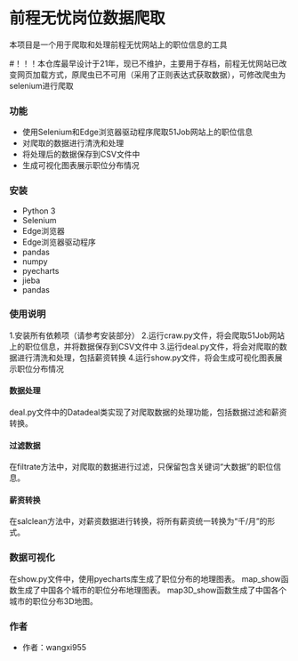 # 前程无忧岗位数据爬取
本项目是一个用于爬取和处理前程无忧网站上的职位信息的工具

#！！！本仓库最早设计于21年，现已不维护，主要用于存档，前程无忧网站已改变网页加载方式，原爬虫已不可用（采用了正则表达式获取数据），可修改爬虫为selenium进行爬取
### 功能
- 使用Selenium和Edge浏览器驱动程序爬取51Job网站上的职位信息
- 对爬取的数据进行清洗和处理
- 将处理后的数据保存到CSV文件中
- 生成可视化图表展示职位分布情况

### 安装
- Python 3
- Selenium
- Edge浏览器
- Edge浏览器驱动程序
- pandas
- numpy
- pyecharts
- jieba
- pandas


### 使用说明
1.安装所有依赖项（请参考安装部分）
2.运行craw.py文件，将会爬取51Job网站上的职位信息，并将数据保存到CSV文件中
3.运行deal.py文件，将会对爬取的数据进行清洗和处理，包括薪资转换
4.运行show.py文件，将会生成可视化图表展示职位分布情况
#### 数据处理
deal.py文件中的Datadeal类实现了对爬取数据的处理功能，包括数据过滤和薪资转换。
#### 过滤数据
在filtrate方法中，对爬取的数据进行过滤，只保留包含关键词“大数据”的职位信息。
#### 薪资转换
在salclean方法中，对薪资数据进行转换，将所有薪资统一转换为“千/月”的形式。

### 数据可视化
在show.py文件中，使用pyecharts库生成了职位分布的地理图表。
map_show函数生成了中国各个城市的职位分布地理图表。
map3D_show函数生成了中国各个城市的职位分布3D地图。

### 作者
- 作者：wangxi955
